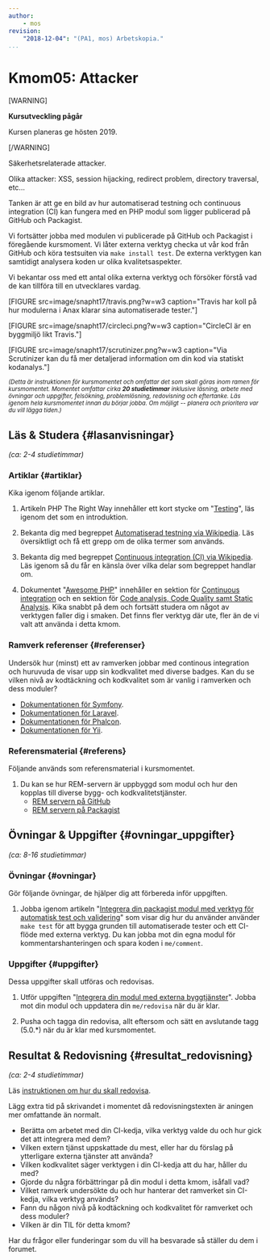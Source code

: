 ```yaml
---
author:
    - mos
revision:
    "2018-12-04": "(PA1, mos) Arbetskopia."
...
```

Kmom05: Attacker
==================================

[WARNING]

**Kursutveckling pågår**

Kursen planeras ge hösten 2019.

[/WARNING]

Säkerhetsrelaterade attacker.

Olika attacker: XSS, session hijacking, redirect problem, directory traversal, etc…

<!--stop-->


Tanken är att ge en bild av hur automatiserad testning och continuous integration (CI) kan fungera med en PHP modul som ligger publicerad på GitHub och Packagist.

Vi fortsätter jobba med modulen vi publicerade på GitHub och Packagist i föregående kursmoment. Vi låter externa verktyg checka ut vår kod från GitHub och köra testsuiten via `make install test`. De externa verktygen kan samtidigt analysera koden ur olika kvalitetsaspekter.

Vi bekantar oss med ett antal olika externa verktyg och försöker förstå vad de kan tillföra till en utvecklares vardag.

<!--more-->

[FIGURE src=image/snapht17/travis.png?w=w3 caption="Travis har koll på hur modulerna i Anax klarar sina automatiserade tester."]

[FIGURE src=image/snapht17/circleci.png?w=w3 caption="CircleCI är en byggmiljö likt Travis."]

[FIGURE src=image/snapht17/scrutinizer.png?w=w3 caption="Via Scrutinizer kan du få mer detaljerad information om din kod via statiskt kodanalys."]


<small><i>(Detta är instruktionen för kursmomentet och omfattar det som skall göras inom ramen för kursmomentet. Momentet omfattar cirka **20 studietimmar** inklusive läsning, arbete med övningar och uppgifter, felsökning, problemlösning, redovisning och eftertanke. Läs igenom hela kursmomentet innan du börjar jobba. Om möjligt -- planera och prioritera var du vill lägga tiden.)</i></small>



Läs & Studera  {#lasanvisningar}
---------------------------------

*(ca: 2-4 studietimmar)*



### Artiklar {#artiklar}

Kika igenom följande artiklar.

1. Artikeln PHP The Right Way innehåller ett kort stycke om "[Testing](http://www.phptherightway.com/#testing)", läs igenom det som en introduktion.

1. Bekanta dig med begreppet [Automatiserad testning via Wikipedia](https://en.wikipedia.org/wiki/Test_automation). Läs översiktligt och få ett grepp om de olika termer som används.

1. Bekanta dig med begreppet [Continuous integration (CI) via Wikipedia](https://en.wikipedia.org/wiki/Continuous_integration). Läs igenom så du får en känsla över vilka delar som begreppet handlar om.

1. Dokumentet "[Awesome PHP](https://github.com/ziadoz/awesome-php/blob/master/README.md)" innehåller en sektion för [Continuous integration](https://github.com/ziadoz/awesome-php/blob/master/README.md#continuous-integration) och en sektion för [Code analysis, Code Quality samt Static Analysis](https://github.com/ziadoz/awesome-php/blob/master/README.md#code-analysis). Kika snabbt på dem och fortsätt studera om något av verktygen faller dig i smaken. Det finns fler verktyg där ute, fler än de vi valt att använda i detta kmom.



### Ramverk referenser {#referenser}

Undersök hur (minst) ett av ramverken jobbar med continous integration och huruvuda de visar upp sin kodkvalitet med diverse badges. Kan du se vilken nivå av kodtäckning och kodkvalitet som är vanlig i ramverken och dess moduler?

* [Dokumentationen för Symfony](https://symfony.com/doc/current/).
* [Dokumentationen för Laravel](https://laravel.com/docs/5.7).
* [Dokumentationen för Phalcon](https://docs.phalconphp.com/en/).
* [Dokumentationen för Yii](https://www.yiiframework.com/doc/guide/2.0/en).



### Referensmaterial {#referens}

Följande används som referensmaterial i kursmomentet.

1. Du kan se hur REM-servern är uppbyggd som modul och hur den kopplas till diverse bygg- och kodkvalitetstjänster.
    * [REM servern på GitHub](https://github.com/canax/remserver)
    * [REM servern på Packagist](https://packagist.org/packages/anax/remserver)



Övningar & Uppgifter  {#ovningar_uppgifter}
-------------------------------------------

*(ca: 8-16 studietimmar)*



### Övningar {#ovningar}

Gör följande övningar, de hjälper dig att förbereda inför uppgiften.

1. Jobba igenom artikeln "[Integrera din packagist modul med verktyg för automatisk test och validering](kunskap/integrera-din-packagist-modul-med-verktyg-for-automatisk-test-och-validering)" som visar dig hur du använder använder `make test` för att bygga grunden till automatiserade tester och ett CI-flöde med externa verktyg. Du kan jobba mot din egna modul för kommentarshanteringen och spara koden i `me/comment`.



### Uppgifter {#uppgifter}

Dessa uppgifter skall utföras och redovisas.

1. Utför uppgiften "[Integrera din modul med externa byggtjänster](uppgift/integrera-din-modul-med-externa-byggtjanster)". Jobba mot din modul och uppdatera din `me/redovisa` när du är klar.

1. Pusha och tagga din redovisa, allt eftersom och sätt en avslutande tagg (5.0.\*) när du är klar med kursmomentet.



Resultat & Redovisning  {#resultat_redovisning}
-----------------------------------------------

*(ca: 2-4 studietimmar)*

Läs [instruktionen om hur du skall redovisa](./../redovisa).

Lägg extra tid på skrivandet i momentet då redovisningstexten är aningen mer omfattande än normalt.

* Berätta om arbetet med din CI-kedja, vilka verktyg valde du och hur gick det att integrera med dem?
* Vilken extern tjänst uppskattade du mest, eller har du förslag på ytterligare externa tjänster att använda?
* Vilken kodkvalitet säger verktygen i din CI-kedja att du har, håller du med?
* Gjorde du några förbättringar på din modul i detta kmom, isåfall vad?
* Vilket ramverk undersökte du och hur hanterar det ramverket sin CI-kedja, vilka verktyg används?
* Fann du någon nivå på kodtäckning och kodkvalitet för ramverket och dess moduler?
* Vilken är din TIL för detta kmom?

Har du frågor eller funderingar som du vill ha besvarade så ställer du dem i forumet.

<!--
1. Artikel om BDD, Behat, Mink samt phpunit mink.
1. Artikel om prestandastester.
-->
